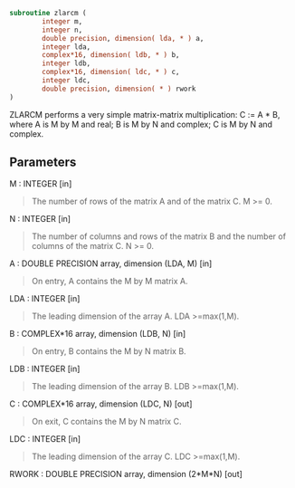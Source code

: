 ```fortran
subroutine zlarcm (
        integer m,
        integer n,
        double precision, dimension( lda, * ) a,
        integer lda,
        complex*16, dimension( ldb, * ) b,
        integer ldb,
        complex*16, dimension( ldc, * ) c,
        integer ldc,
        double precision, dimension( * ) rwork
)
```

ZLARCM performs a very simple matrix-matrix multiplication:
C := A \* B,
where A is M by M and real; B is M by N and complex;
C is M by N and complex.

## Parameters
M : INTEGER [in]
> The number of rows of the matrix A and of the matrix C.
> M >= 0.

N : INTEGER [in]
> The number of columns and rows of the matrix B and
> the number of columns of the matrix C.
> N >= 0.

A : DOUBLE PRECISION array, dimension (LDA, M) [in]
> On entry, A contains the M by M matrix A.

LDA : INTEGER [in]
> The leading dimension of the array A. LDA >=max(1,M).

B : COMPLEX\*16 array, dimension (LDB, N) [in]
> On entry, B contains the M by N matrix B.

LDB : INTEGER [in]
> The leading dimension of the array B. LDB >=max(1,M).

C : COMPLEX\*16 array, dimension (LDC, N) [out]
> On exit, C contains the M by N matrix C.

LDC : INTEGER [in]
> The leading dimension of the array C. LDC >=max(1,M).

RWORK : DOUBLE PRECISION array, dimension (2\*M\*N) [out]
